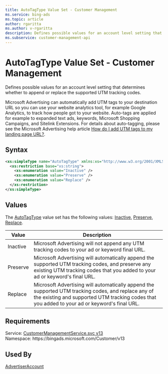 ```yaml
---
title: AutoTagType Value Set - Customer Management
ms.service: bing-ads
ms.topic: article
author: rgaritta
ms.author: v-rgaritta
description: Defines possible values for an account level setting that determines whether to append or replace the supported UTM tracking codes.
ms.subservice: customer-management-api
---
```

# AutoTagType Value Set - Customer Management
Defines possible values for an account level setting that determines whether to append or replace the supported UTM tracking codes.

Microsoft Advertising can automatically add UTM tags to your destination URL so you can use your website analytics tool, for example Google Analytics, to track how people got to your website. Auto-tags are applied for example to expanded text ads, keywords, Microsoft Shopping Campaigns, and Sitelink Extensions. For details about auto-tagging, please see the Microsoft Advertising help article [How do I add UTM tags to my landing page URL?](https://help.ads.microsoft.com/#apex/3/en/56762/-1).

## Syntax
```xml
<xs:simpleType name="AutoTagType" xmlns:xs="http://www.w3.org/2001/XMLSchema">
  <xs:restriction base="xs:string">
    <xs:enumeration value="Inactive" />
    <xs:enumeration value="Preserve" />
    <xs:enumeration value="Replace" />
  </xs:restriction>
</xs:simpleType>
```

## <a name="values"></a>Values

The [AutoTagType](autotagtype.md) value set has the following values: [Inactive](#inactive), [Preserve](#preserve), [Replace](#replace).

|Value|Description|
|-----------|---------------|
|<a name="inactive"></a>Inactive|Microsoft Advertising will not append any UTM tracking codes to your ad or keyword final URL.|
|<a name="preserve"></a>Preserve|Microsoft Advertising will automatically append the supported UTM tracking codes, and preserve any existing UTM tracking codes that you added to your ad or keyword's final URL.|
|<a name="replace"></a>Replace|Microsoft Advertising will automatically append the supported UTM tracking codes, and replace any of the existing and supported UTM tracking codes that you added to your ad or keyword's final URL.|

## Requirements
Service: [CustomerManagementService.svc v13](https://clientcenter.api.bingads.microsoft.com/Api/CustomerManagement/v13/CustomerManagementService.svc)  
Namespace: https\://bingads.microsoft.com/Customer/v13  

## Used By
[AdvertiserAccount](advertiseraccount.md)  
